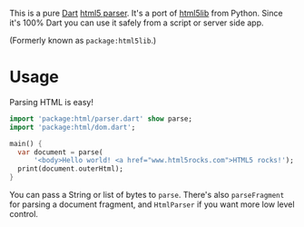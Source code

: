 This is a pure [Dart][dart] [html5 parser][html5parse].
It's a port of [html5lib](https://github.com/html5lib/html5lib-python) from 
Python. 
Since it's 100% Dart you can use it safely from a script or server side app.

(Formerly known as `package:html5lib`.)

# Usage

Parsing HTML is easy!

```dart
import 'package:html/parser.dart' show parse;
import 'package:html/dom.dart';

main() {
  var document = parse(
      '<body>Hello world! <a href="www.html5rocks.com">HTML5 rocks!');
  print(document.outerHtml);
}
```

You can pass a String or list of bytes to `parse`.
There's also `parseFragment` for parsing a document fragment, and `HtmlParser`
if you want more low level control.

[dart]: https://www.dartlang.org/
[html5parse]: http://dev.w3.org/html5/spec/parsing.html
